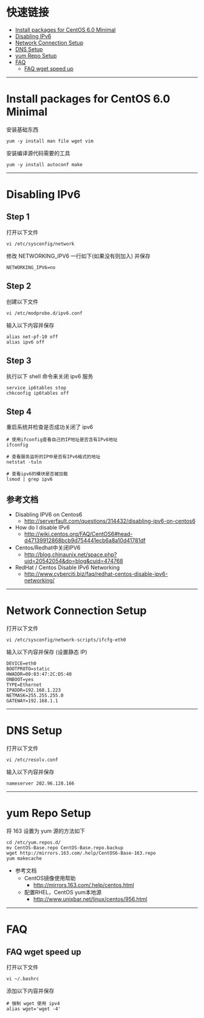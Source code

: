 # 快速链接 #

  * [Install packages for CentOS 6.0 Minimal](#Install_packages_for_CentOS_6.0_Minimal.md)
  * [Disabling IPv6](#Disabling_IPv6.md)
  * [Network Connection Setup](#Network_Connection_Setup.md)
  * [DNS Setup](#DNS_Setup.md)
  * [yum Repo Setup](#yum_Repo_Setup.md)
  * [FAQ](#FAQ.md)
    * [FAQ wget speed up](#FAQ_wget_speed_up.md)


---


# Install packages for CentOS 6.0 Minimal #

安装基础东西
```
yum -y install man file wget vim
```

安装编译源代码需要的工具
```
yum -y install autoconf make
```



---


# Disabling IPv6 #

## Step 1 ##
打开以下文件
```
vi /etc/sysconfig/network
```
修改 NETWORKING\_IPV6 一行如下(如果没有则加入) 并保存
```
NETWORKING_IPV6=no
```

## Step 2 ##
创建以下文件
```
vi /etc/modprobe.d/ipv6.conf
```
输入以下内容并保存
```
alias net-pf-10 off
alias ipv6 off
```

## Step 3 ##
执行以下 shell 命令来关闭 ipv6 服务
```
service ip6tables stop
chkconfig ip6tables off
```

## Step 4 ##
重启系统并检查是否成功关闭了 ipv6
```
# 使用ifconfig查看自己的IP地址是否含有IPv6地址
ifconfig

# 查看服务监听的IP中是否有IPv6格式的地址
netstat -tuln

# 查看ipv6的模块是否被加载
lsmod | grep ipv6
```

## 参考文档 ##
  * Disabling IPV6 on Centos6
    * http://serverfault.com/questions/314432/disabling-ipv6-on-centos6
  * How do I disable IPv6
    * http://wiki.centos.org/FAQ/CentOS6#head-d47139912868bcb9d754441ecb6a8a10d41781df
  * Centos/Redhat中关闭IPV6
    * http://blog.chinaunix.net/space.php?uid=20542054&do=blog&cuid=474768
  * RedHat / Centos Disable IPv6 Networking
    * http://www.cyberciti.biz/faq/redhat-centos-disable-ipv6-networking/



---



# Network Connection Setup #

打开以下文件
```
vi /etc/sysconfig/network-scripts/ifcfg-eth0
```
输入以下内容并保存 (设置静态 IP)
```
DEVICE=eth0
BOOTPROTO=static
HWADDR=00:03:47:2C:D5:40
ONBOOT=yes
TYPE=Ethernet
IPADDR=192.168.1.223
NETMASK=255.255.255.0
GATEWAY=192.168.1.1
```



---



# DNS Setup #

打开以下文件
```
vi /etc/resolv.conf
```
输入以下内容并保存
```
nameserver 202.96.128.166
```



---



# yum Repo Setup #

将 163 设置为 yum 源的方法如下
```
cd /etc/yum.repos.d/
mv CentOS-Base.repo CentOS-Base.repo.backup
wget http://mirrors.163.com/.help/CentOS6-Base-163.repo
yum makecache
```

  * 参考文档
    * CentOS镜像使用帮助
      * http://mirrors.163.com/.help/centos.html
    * 配置RHEL，CentOS yum本地源
      * http://www.unixbar.net/linux/centos/956.html



---



# FAQ #

## FAQ wget speed up ##
打开以下文件
```
vi ~/.bashrc
```
添加以下内容并保存
```
# 强制 wget 使用 ipv4
alias wget='wget -4'
```